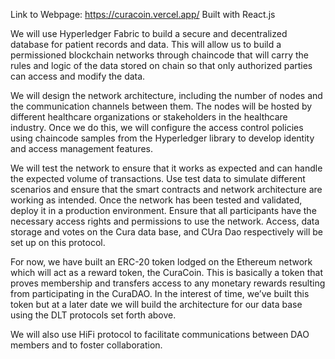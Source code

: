 Link to Webpage:
https://curacoin.vercel.app/
Built with React.js

We will use Hyperledger Fabric to build a secure and decentralized database for patient records and data.  This will allow us to build a permissioned blockchain networks through chaincode that will carry the rules and logic of the data stored on chain so that only authorized parties can access and modify the data.

We will design the network architecture, including the number of nodes and the communication channels between them. The nodes will be hosted by different healthcare organizations or stakeholders in the healthcare industry. Once we do this, we will configure the access control policies using chaincode samples from the Hyperledger library to develop identity and access management features.

We will test the network to ensure that it works as expected and can handle the expected volume of transactions. Use test data to simulate different scenarios and ensure that the smart contracts and network architecture are working as intended. Once the network has been tested and validated, deploy it in a production environment. Ensure that all participants have the necessary access rights and permissions to use the network. Access, data storage and votes on the Cura data base, and CUra Dao respectively will be set up on this protocol.

For now, we have built an ERC-20 token lodged on the Ethereum network which will act as a reward token, the CuraCoin. This is basically a token that proves membership and transfers access to any monetary rewards resulting from participating in the CuraDAO. In the interest of time, we’ve built this token but at a later date we will build the architecture for our data base using the DLT protocols set forth above.

We will also use HiFi protocol to facilitate communications between DAO members and to foster collaboration.
